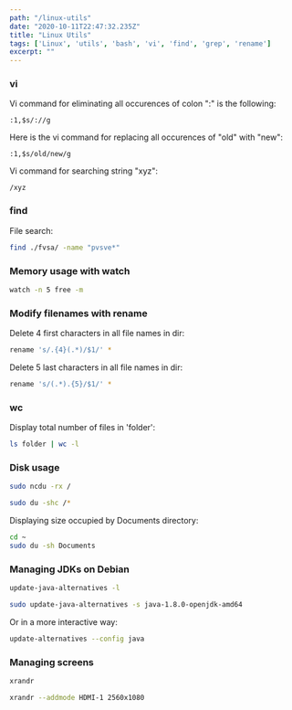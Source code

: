 ```yaml
---
path: "/linux-utils"
date: "2020-10-11T22:47:32.235Z"
title: "Linux Utils"
tags: ['Linux', 'utils', 'bash', 'vi', 'find', 'grep', 'rename']
excerpt: ""
---
```


### vi

Vi command for eliminating all occurences of colon ":" is the following:

```
:1,$s/://g
```

Here is the vi command for replacing all occurences of "old" with "new":

```
:1,$s/old/new/g
```

Vi command for searching string "xyz":

```
/xyz
```

### find

File search:

```bash
find ./fvsa/ -name "pvsve*"
```

### Memory usage with watch

```bash
watch -n 5 free -m
```

### Modify filenames with rename

Delete 4 first characters in all file names in dir:
```bash
rename 's/.{4}(.*)/$1/' *
```

Delete 5 last characters in all file names in dir:
```bash
rename 's/(.*).{5}/$1/' *
```

### wc

Display total number of files in 'folder':

```bash
ls folder | wc -l
```

### Disk usage

```bash
sudo ncdu -rx /
```

```bash
sudo du -shc /*
```

Displaying size occupied by Documents directory:

```bash
cd ~
sudo du -sh Documents
```


### Managing JDKs on Debian

```bash
update-java-alternatives -l
```

```bash
sudo update-java-alternatives -s java-1.8.0-openjdk-amd64
```

Or in a more interactive way:

```bash
update-alternatives --config java
```

### Managing screens 

```bash
xrandr
```

```bash
xrandr --addmode HDMI-1 2560x1080
```

